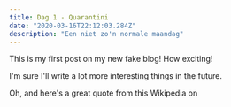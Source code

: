 ```yaml
---
title: Dag 1 - Quarantini
date: "2020-03-16T22:12:03.284Z"
description: "Een niet zo'n normale maandag"
---
```


This is my first post on my new fake blog! How exciting!

I'm sure I'll write a lot more interesting things in the future.

Oh, and here's a great quote from this Wikipedia on

